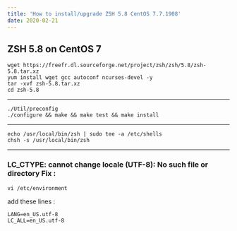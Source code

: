 ```yaml
---
title: 'How to install/upgrade ZSH 5.8 CentOS 7.7.1908'
date: 2020-02-21
---
```


## ZSH 5.8 on CentOS 7

```
wget https://freefr.dl.sourceforge.net/project/zsh/zsh/5.8/zsh-5.8.tar.xz
yum install wget gcc autoconf ncurses-devel -y
tar -xvf zsh-5.8.tar.xz
cd zsh-5.8
```

---------------------------------------------

```
./Util/preconfig
./configure && make && make test && make install
```

-------

```
echo /usr/local/bin/zsh | sudo tee -a /etc/shells
chsh -s /usr/local/bin/zsh
```

---------------------------------------------

### LC_CTYPE: cannot change locale (UTF-8): No such file or directory Fix :

```
vi /etc/environment
```

add these lines :

```
LANG=en_US.utf-8
LC_ALL=en_US.utf-8
```